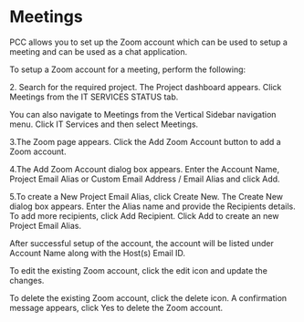 # Meetings

PCC allows you to set up the Zoom account which can be used to setup a meeting and can be used as a chat application.

To setup a Zoom account for a meeting, perform the following:

2\. Search for the required project. The Project dashboard appears. Click Meetings from the IT SERVICES STATUS tab.

You can also navigate to Meetings from the Vertical Sidebar navigation menu. Click IT Services and then select Meetings.

3.The Zoom page appears. Click the Add Zoom Account button to add a Zoom account.

4.The Add Zoom Account dialog box appears. Enter the Account Name, Project Email Alias or Custom Email Address / Email Alias and click Add.

5.To create a New Project Email Alias, click Create New. The Create New dialog box appears. Enter the Alias name and provide the Recipients details. To add more recipients, click Add Recipient. Click Add to create an new Project Email Alias.

After successful setup of the account, the account will be listed under Account Name along with the Host(s) Email ID.

To edit the existing Zoom account, click the edit icon and update the changes.

To delete the existing Zoom account, click the delete icon. A confirmation message appears, click Yes to delete the Zoom account.
